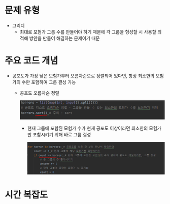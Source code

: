 # 문제 유형
- 그리디
  - 최대로 모험가 그룹 수를 만들어야 하기 때문에 각 그룹을 형성할 시 사용할 최적해 방안을 만들어 해결하는 문제이기 때문

# 주요 코드 개념
- 공포도가 가장 낮은 모험가부터 오름차순으로 정렬되어 있다면, 항상 최소한의 모험가의 수만 포함하여 그룹 결성 가능
  - 공포도 오름차순 정렬
  
    ![img.png](img.png)

    - 현재 그룹에 포함된 모험가 수가 현재 공포도 이상이라면 최소한의 모험가만 포함시키기 위해 바로 그룹 결성
    
      ![img_1.png](img_1.png)

# 시간 복잡도 

